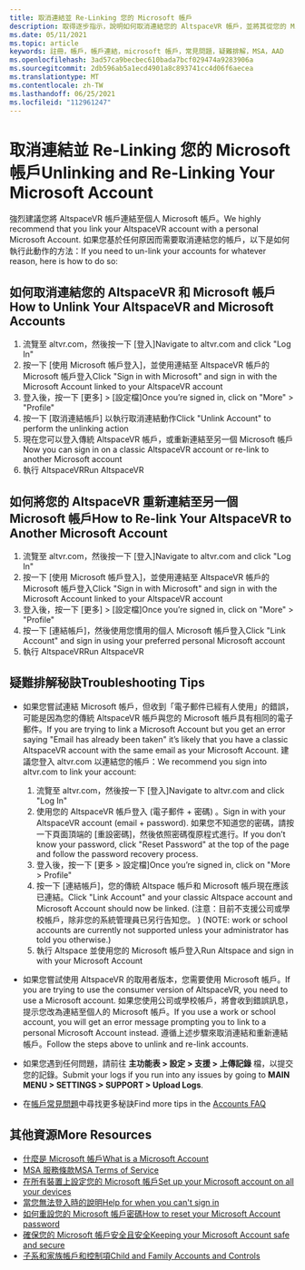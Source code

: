 ```yaml
---
title: 取消連結並 Re-Linking 您的 Microsoft 帳戶
description: 取得逐步指示，說明如何取消連結您的 AltspaceVR 帳戶，並將其從您的 Microsoft 帳戶重新連結。
ms.date: 05/11/2021
ms.topic: article
keywords: 註冊，帳戶，帳戶連結，microsoft 帳戶，常見問題，疑難排解，MSA，AAD
ms.openlocfilehash: 3ad57ca9becbec610bada7bcf029474a9283906a
ms.sourcegitcommit: 2db596ab5a1ecd4901a8c893741cc4d06f6aecea
ms.translationtype: MT
ms.contentlocale: zh-TW
ms.lasthandoff: 06/25/2021
ms.locfileid: "112961247"
---
```

# <a name="unlinking-and-re-linking-your-microsoft-account"></a><span data-ttu-id="4e343-104">取消連結並 Re-Linking 您的 Microsoft 帳戶</span><span class="sxs-lookup"><span data-stu-id="4e343-104">Unlinking and Re-Linking Your Microsoft Account</span></span>

<span data-ttu-id="4e343-105">強烈建議您將 AltspaceVR 帳戶連結至個人 Microsoft 帳戶。</span><span class="sxs-lookup"><span data-stu-id="4e343-105">We highly recommend that you link your AltspaceVR account with a personal Microsoft Account.</span></span> <span data-ttu-id="4e343-106">如果您基於任何原因而需要取消連結您的帳戶，以下是如何執行此動作的方法：</span><span class="sxs-lookup"><span data-stu-id="4e343-106">If you need to un-link your accounts for whatever reason, here is how to do so:</span></span>

## <a name="how-to-unlink-your-altspacevr-and-microsoft-accounts"></a><span data-ttu-id="4e343-107">如何取消連結您的 AltspaceVR 和 Microsoft 帳戶</span><span class="sxs-lookup"><span data-stu-id="4e343-107">How to Unlink Your AltspaceVR and Microsoft Accounts</span></span>

1. <span data-ttu-id="4e343-108">流覽至 altvr.com，然後按一下 [登入]</span><span class="sxs-lookup"><span data-stu-id="4e343-108">Navigate to altvr.com and click "Log In"</span></span>
2. <span data-ttu-id="4e343-109">按一下 [使用 Microsoft 帳戶登入]，並使用連結至 AltspaceVR 帳戶的 Microsoft 帳戶登入</span><span class="sxs-lookup"><span data-stu-id="4e343-109">Click "Sign in with Microsoft" and sign in with the Microsoft Account linked to your AltspaceVR account</span></span>
3. <span data-ttu-id="4e343-110">登入後，按一下 [更多] > [設定檔]</span><span class="sxs-lookup"><span data-stu-id="4e343-110">Once you’re signed in, click on "More" > "Profile"</span></span>
4. <span data-ttu-id="4e343-111">按一下 [取消連結帳戶] 以執行取消連結動作</span><span class="sxs-lookup"><span data-stu-id="4e343-111">Click "Unlink Account" to perform the unlinking action</span></span>
5. <span data-ttu-id="4e343-112">現在您可以登入傳統 AltspaceVR 帳戶，或重新連結至另一個 Microsoft 帳戶</span><span class="sxs-lookup"><span data-stu-id="4e343-112">Now you can sign in on a classic AltspaceVR account or re-link to another Microsoft account</span></span>
6. <span data-ttu-id="4e343-113">執行 AltspaceVR</span><span class="sxs-lookup"><span data-stu-id="4e343-113">Run AltspaceVR</span></span>


## <a name="how-to-re-link-your-altspacevr-to-another-microsoft-account"></a><span data-ttu-id="4e343-114">如何將您的 AltspaceVR 重新連結至另一個 Microsoft 帳戶</span><span class="sxs-lookup"><span data-stu-id="4e343-114">How to Re-link Your AltspaceVR to Another Microsoft Account</span></span>

1. <span data-ttu-id="4e343-115">流覽至 altvr.com，然後按一下 [登入]</span><span class="sxs-lookup"><span data-stu-id="4e343-115">Navigate to altvr.com and click "Log In"</span></span>
2. <span data-ttu-id="4e343-116">按一下 [使用 Microsoft 帳戶登入]，並使用連結至 AltspaceVR 帳戶的 Microsoft 帳戶登入</span><span class="sxs-lookup"><span data-stu-id="4e343-116">Click "Sign in with Microsoft" and sign in with the Microsoft Account linked to your AltspaceVR account</span></span>
3. <span data-ttu-id="4e343-117">登入後，按一下 [更多] > [設定檔]</span><span class="sxs-lookup"><span data-stu-id="4e343-117">Once you’re signed in, click on "More" > "Profile"</span></span>
5. <span data-ttu-id="4e343-118">按一下 [連結帳戶]，然後使用您慣用的個人 Microsoft 帳戶登入</span><span class="sxs-lookup"><span data-stu-id="4e343-118">Click "Link Account" and sign in using your preferred personal Microsoft account</span></span>
6. <span data-ttu-id="4e343-119">執行 AltspaceVR</span><span class="sxs-lookup"><span data-stu-id="4e343-119">Run AltspaceVR</span></span>


## <a name="troubleshooting-tips"></a><span data-ttu-id="4e343-120">疑難排解秘訣</span><span class="sxs-lookup"><span data-stu-id="4e343-120">Troubleshooting Tips</span></span>

* <span data-ttu-id="4e343-121">如果您嘗試連結 Microsoft 帳戶，但收到「電子郵件已經有人使用」的錯誤，可能是因為您的傳統 AltspaceVR 帳戶與您的 Microsoft 帳戶具有相同的電子郵件。</span><span class="sxs-lookup"><span data-stu-id="4e343-121">If you are trying to link a Microsoft Account but you get an error saying "Email has already been taken" it’s likely that you have a classic AltspaceVR account with the same email as your Microsoft Account.</span></span> <span data-ttu-id="4e343-122">建議您登入 altvr.com 以連結您的帳戶：</span><span class="sxs-lookup"><span data-stu-id="4e343-122">We recommend you sign into altvr.com to link your account:</span></span>
    1. <span data-ttu-id="4e343-123">流覽至 altvr.com，然後按一下 [登入]</span><span class="sxs-lookup"><span data-stu-id="4e343-123">Navigate to altvr.com and click "Log In"</span></span>
    2. <span data-ttu-id="4e343-124">使用您的 AltspaceVR 帳戶登入 (電子郵件 + 密碼) 。</span><span class="sxs-lookup"><span data-stu-id="4e343-124">Sign in with your AltspaceVR account (email + password).</span></span> <span data-ttu-id="4e343-125">如果您不知道您的密碼，請按一下頁面頂端的 [重設密碼]，然後依照密碼復原程式進行。</span><span class="sxs-lookup"><span data-stu-id="4e343-125">If you don’t know your password, click "Reset Password" at the top of the page and follow the password recovery process.</span></span> 
    3. <span data-ttu-id="4e343-126">登入後，按一下 [更多 > 設定檔]</span><span class="sxs-lookup"><span data-stu-id="4e343-126">Once you’re signed in, click on "More > Profile"</span></span>
    4. <span data-ttu-id="4e343-127">按一下 [連結帳戶]，您的傳統 Altspace 帳戶和 Microsoft 帳戶現在應該已連結。</span><span class="sxs-lookup"><span data-stu-id="4e343-127">Click "Link Account" and your classic Altspace account and Microsoft Account should now be linked.</span></span> <span data-ttu-id="4e343-128"> (注意：目前不支援公司或學校帳戶，除非您的系統管理員已另行告知您。 ) </span><span class="sxs-lookup"><span data-stu-id="4e343-128">(NOTE: work or school accounts are currently not supported unless your administrator has told you otherwise.)</span></span>
    5. <span data-ttu-id="4e343-129">執行 Altspace 並使用您的 Microsoft 帳戶登入</span><span class="sxs-lookup"><span data-stu-id="4e343-129">Run Altspace and sign in with your Microsoft Account</span></span>
    
* <span data-ttu-id="4e343-130">如果您嘗試使用 AltspaceVR 的取用者版本，您需要使用 Microsoft 帳戶。</span><span class="sxs-lookup"><span data-stu-id="4e343-130">If you are trying to use the consumer version of AltspaceVR, you need to use a Microsoft account.</span></span> <span data-ttu-id="4e343-131">如果您使用公司或學校帳戶，將會收到錯誤訊息，提示您改為連結至個人的 Microsoft 帳戶。</span><span class="sxs-lookup"><span data-stu-id="4e343-131">If you use a work or school account, you will get an error message prompting you to link to a personal Microsoft Account instead.</span></span> <span data-ttu-id="4e343-132">遵循上述步驟來取消連結和重新連結帳戶。</span><span class="sxs-lookup"><span data-stu-id="4e343-132">Follow the steps above to unlink and re-link accounts.</span></span> 

* <span data-ttu-id="4e343-133">如果您遇到任何問題，請前往 **主功能表 > 設定 > 支援 > 上傳記錄** 檔，以提交您的記錄。</span><span class="sxs-lookup"><span data-stu-id="4e343-133">Submit your logs if you run into any issues by going to **MAIN MENU > SETTINGS > SUPPORT > Upload Logs**.</span></span>

* <span data-ttu-id="4e343-134">在[帳戶常見問題](../getting-started/creating-and-linking-accounts.md)中尋找更多秘訣</span><span class="sxs-lookup"><span data-stu-id="4e343-134">Find more tips in the [Accounts FAQ](../getting-started/creating-and-linking-accounts.md)</span></span>


## <a name="more-resources"></a><span data-ttu-id="4e343-135">其他資源</span><span class="sxs-lookup"><span data-stu-id="4e343-135">More Resources</span></span>

* [<span data-ttu-id="4e343-136">什麼是 Microsoft 帳戶</span><span class="sxs-lookup"><span data-stu-id="4e343-136">What is a Microsoft Account</span></span>](https://account.microsoft.com/account?lang=)
* [<span data-ttu-id="4e343-137">MSA 服務條款</span><span class="sxs-lookup"><span data-stu-id="4e343-137">MSA Terms of Service</span></span>](https://www.microsoft.com/servicesagreement/)
* [<span data-ttu-id="4e343-138">在所有裝置上設定您的 Microsoft 帳戶</span><span class="sxs-lookup"><span data-stu-id="4e343-138">Set up your Microsoft account on all your devices</span></span>](https://account.microsoft.com/account/connect-devices)
* [<span data-ttu-id="4e343-139">當您無法登入時的說明</span><span class="sxs-lookup"><span data-stu-id="4e343-139">Help for when you can't sign in</span></span>](https://support.microsoft.com//account-billing/when-you-can-t-sign-in-to-your-microsoft-account-475c9b5c-8c25-49f1-9c2d-c64b7072e735)
* [<span data-ttu-id="4e343-140">如何重設您的 Microsoft 帳戶密碼</span><span class="sxs-lookup"><span data-stu-id="4e343-140">How to reset your Microsoft Account password</span></span>](https://support.microsoft.com//account-billing/how-to-reset-your-microsoft-account-password-eff4f067-5042-c1a3-fe72-b04d60556c37)
* [<span data-ttu-id="4e343-141">確保您的 Microsoft 帳戶安全且安全</span><span class="sxs-lookup"><span data-stu-id="4e343-141">Keeping your Microsoft Account safe and secure</span></span>](https://support.microsoft.com//account-billing/how-to-help-keep-your-microsoft-account-safe-and-secure-628538c2-7006-33bb-5ef4-c917657362b9)
* [<span data-ttu-id="4e343-142">子系和家族帳戶和控制項</span><span class="sxs-lookup"><span data-stu-id="4e343-142">Child and Family Accounts and Controls</span></span>](https://account.microsoft.com/family/about?refd=www.microsoft.com&ru=https:%2F%2Faccount.microsoft.com%2Ffamily%3Frefd%3Dwww.microsoft.com)
